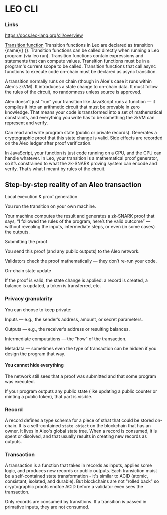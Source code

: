 # LEO CLI

### Links
https://docs.leo-lang.org/cli/overview

[Transition function](https://docs.leo-lang.org/language/programs#transition-function)
Transition functions in Leo are declared as transition {name}() {}. Transition functions can be called directly when running a Leo program (via leo run). Transition functions contain expressions and statements that can compute values. Transition functions must be in a program's current scope to be called. Transition functions that call async functions to execute code on-chain must be declared as async transition.

A transition normally runs on chain (though in Aloe's case it runs within Aleo's zkVM). It introduces a state change to on-chain data. It must follow the rules of the circuit, no randomness unless source is approved. 

Aleo doesn’t just “run” your transition like JavaScript runs a function — it compiles it into an arithmetic circuit that must be provable in zero knowledge. That means your code is transformed into a set of mathematical constraints, and everything you write has to be something the zkVM can represent and verify.

Can read and write program state (public or private records).
Generates a cryptographic proof that this state change is valid.
Side effects are recorded on the Aleo ledger after proof verification.

In JavaScript, your function is just code running on a CPU, and the CPU can handle whatever.
In Leo, your transition is a mathematical proof generator, so it’s constrained to what the zk-SNARK proving system can encode and verify. That’s what I meant by rules of the circuit.

## Step-by-step reality of an Aleo transaction

Local execution & proof generation

You run the transition on your own machine.

Your machine computes the result and generates a zk-SNARK proof that says, “I followed the rules of the program, here’s the valid outcome” — without revealing the inputs, intermediate steps, or even (in some cases) the outputs.

Submitting the proof

You send this proof (and any public outputs) to the Aleo network.

Validators check the proof mathematically — they don’t re-run your code.

On-chain state update

If the proof is valid, the state change is applied: a record is created, a balance is updated, a token is transferred, etc.

### Privacy granularity

You can choose to keep private:

Inputs — e.g., the sender’s address, amount, or secret parameters.

Outputs — e.g., the receiver’s address or resulting balances.

Intermediate computations — the “how” of the transaction.

Metadata — sometimes even the type of transaction can be hidden if you design the program that way.

#### You cannot hide everything

The network still sees that a proof was submitted and that some program was executed.

If your program outputs any public state (like updating a public counter or minting a public token), that part is visible.

### Record
A record defines a type schema for a piece of sthat that could be stored on-chain. It is a self-contained `state object` on the blockchain that has an owner. It lives in Aleo's global state tree. When a record is consumed, it is spent or disolved, and that usually results in creating new records as outputs.

### Transaction
A transaction is a function that takes in records as inputs, applies some logic, and produces new records or public outputs. Each transiction muist be a self-contained state transformation - it's similar to ACID (atomic, consistant, isolated, and durable). But blockchains are not "rolled back" so cryptographic proofs enofce ACID before a validator even sees the transaction. 

Only records are consumed by transitions. If a transition is passed in primative inputs, they are not consumed.